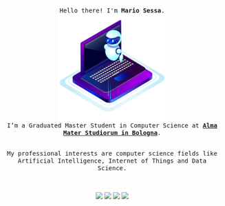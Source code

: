 <p align="center">
    <br>
    <samp>
        Hello there! I'm <b>Mario Sessa</b>.
        <br> <img align="middle" style="width: 250px" src="image.png" />
        <br> I’m a Graduated Master Student in Computer Science at <b><a href="https://www.unibo.it/"> Alma Mater Studiorum in Bologna</a></b>.
        <br>
    </samp>
    <br>
<p align="center">
<samp>
My professional interests are computer science fields like Artificial Intelligence, Internet of Things and Data Science.
</samp>
</p>
<br><br>

<div align="center">
<a href="https://www.facebook.com/mario.sessa.1232" title="facebook"><img style="height:20px" src="https://img.shields.io/badge/Facebook-1877F2?style=for-the-badge&logo=facebook&logoColor=white"></a>
<a href="mailto:mariosessa64@gmail.com" title="mail me"><img style="height:20px" src="https://img.shields.io/badge/gmail-%23D14836.svg?&style=for-the-badge&logo=gmail&logoColor=white"></a> 
<a  href="https://www.linkedin.com/in/mario-sessa/" title="linkedin"><img style="height:20px" src="https://img.shields.io/badge/linkedin-%230077B5.svg?&style=for-the-badge&logo=linkedin&logoColor=white"></a> 
<a  href="https://www.instagram.com/mariosessa_/" title="instagram"><img style="height:20px" src="https://img.shields.io/badge/instagram-%23E4405F.svg?&style=for-the-badge&logo=instagram&logoColor=white"></a> 
</div>

</p>
